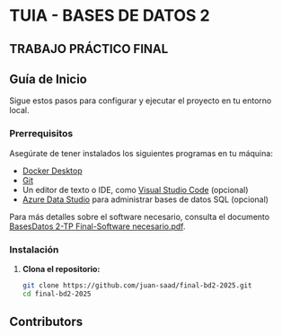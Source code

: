 # TUIA - BASES DE DATOS 2

## TRABAJO PRÁCTICO FINAL

## Guía de Inicio

Sigue estos pasos para configurar y ejecutar el proyecto en tu entorno local.

### Prerrequisitos

Asegúrate de tener instalados los siguientes programas en tu máquina:

- [Docker Desktop](https://www.docker.com/products/docker-desktop)
- [Git](https://git-scm.com/)
- Un editor de texto o IDE, como [Visual Studio Code](https://code.visualstudio.com/) (opcional)
- [Azure Data Studio](https://learn.microsoft.com/en-us/sql/azure-data-studio/download-azure-data-studio) para administrar bases de datos SQL (opcional)

Para más detalles sobre el software necesario, consulta el documento [BasesDatos 2-TP Final-Software necesario.pdf](./docs/BasesDatos%202-TP%20Final-Software%20necesario.pdf).

### Instalación

1. **Clona el repositorio:**
   ```bash
   git clone https://github.com/juan-saad/final-bd2-2025.git
   cd final-bd2-2025
   ```

## Contributors

<!-- ALL-CONTRIBUTORS-LIST:START - Do not remove or modify this section -->
<!-- prettier-ignore-start -->
<!-- markdownlint-disable -->

<!-- markdownlint-restore -->
<!-- prettier-ignore-end -->

<!-- ALL-CONTRIBUTORS-LIST:END -->
